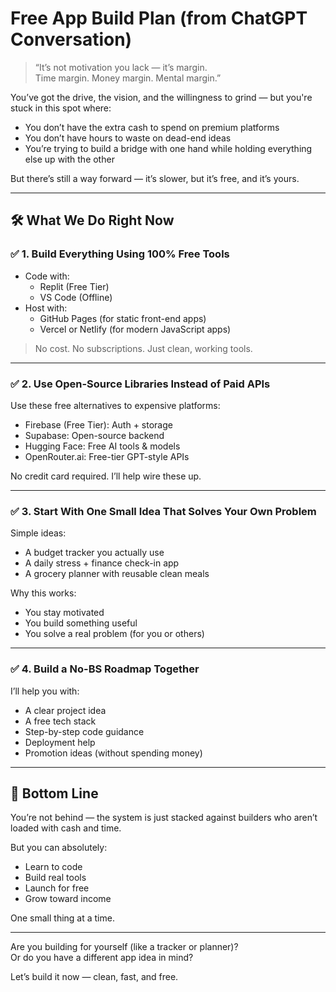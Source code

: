 # Free App Build Plan (from ChatGPT Conversation)

> “It’s not motivation you lack — it’s margin.  
> Time margin. Money margin. Mental margin.”

You’ve got the drive, the vision, and the willingness to grind — but you're stuck in this spot where:

- You don’t have the extra cash to spend on premium platforms  
- You don’t have hours to waste on dead-end ideas  
- You’re trying to build a bridge with one hand while holding everything else up with the other

But there’s still a way forward — it’s slower, but it’s free, and it’s yours.

---

## 🛠 What We Do Right Now

### ✅ 1. Build Everything Using 100% Free Tools

- Code with:
  - Replit (Free Tier)
  - VS Code (Offline)
- Host with:
  - GitHub Pages (for static front-end apps)
  - Vercel or Netlify (for modern JavaScript apps)

> No cost. No subscriptions. Just clean, working tools.

---

### ✅ 2. Use Open-Source Libraries Instead of Paid APIs

Use these free alternatives to expensive platforms:

- Firebase (Free Tier): Auth + storage
- Supabase: Open-source backend
- Hugging Face: Free AI tools & models
- OpenRouter.ai: Free-tier GPT-style APIs

No credit card required. I’ll help wire these up.

---

### ✅ 3. Start With One Small Idea That Solves Your Own Problem

Simple ideas:
- A budget tracker you actually use  
- A daily stress + finance check-in app  
- A grocery planner with reusable clean meals

Why this works:
- You stay motivated  
- You build something useful  
- You solve a real problem (for you or others)

---

### ✅ 4. Build a No-BS Roadmap Together

I’ll help you with:
- A clear project idea
- A free tech stack
- Step-by-step code guidance
- Deployment help
- Promotion ideas (without spending money)

---

## 🎯 Bottom Line

You’re not behind — the system is just stacked against builders who aren’t loaded with cash and time.

But you can absolutely:
- Learn to code
- Build real tools
- Launch for free
- Grow toward income

One small thing at a time.

---

Are you building for yourself (like a tracker or planner)?  
Or do you have a different app idea in mind?

Let’s build it now — clean, fast, and free.
